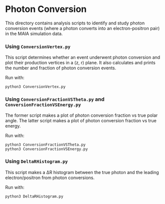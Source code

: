 # Photon Conversion

This directory contains analysis scripts to identify and study photon conversion events (where a photon converts into an electron-positron pair) in the MAIA simulation data.

### Using `ConversionVertex.py`
This script determines whether an event underwent photon conversion and plot their production vertices in a (z, r) plane. It also calculates and prints the number and fraction of photon conversion events.

Run with:
```
python3 ConversionVertex.py
```

### Using `ConversionFractionVSTheta.py` and `ConversionFractionVSEnergy.py`
The former script makes a plot of photon conversion fraction vs true polar angle. The latter script makes a plot of photon conversion fraction vs true energy.

Run with:
```
python3 ConversionFractionVSTheta.py
python3 ConversionFractionVSEnergy.py
```

### Using `DeltaRHistogram.py`
This script makes a ΔR histogram between the true photon and the leading electron/positron from photon conversions.

Run with:
```
python3 DeltaRHistogram.py
```